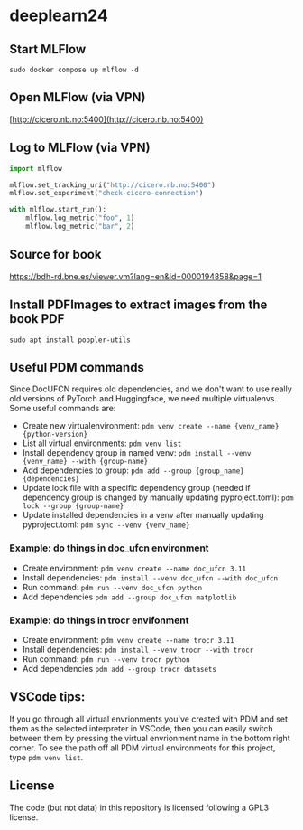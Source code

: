 # deeplearn24

## Start MLFlow

```
sudo docker compose up mlflow -d
```

## Open MLFlow (via VPN)

[http://cicero.nb.no:5400](http://cicero.nb.no:5400)


## Log to MLFlow (via VPN)

```python
import mlflow

mlflow.set_tracking_uri("http://cicero.nb.no:5400")
mlflow.set_experiment("check-cicero-connection")

with mlflow.start_run():
    mlflow.log_metric("foo", 1)
    mlflow.log_metric("bar", 2)
```

## Source for book
https://bdh-rd.bne.es/viewer.vm?lang=en&id=0000194858&page=1


## Install PDFImages to extract images from the book PDF
```
sudo apt install poppler-utils
```

## Useful PDM commands

Since DocUFCN requires old dependencies, and we don't want to use really old versions of PyTorch and Huggingface, we need multiple virtualenvs.
Some useful commands are:

 * Create new virtualenvironment: `pdm venv create --name {venv_name} {python-version}`
 * List all virtual environments: `pdm venv list`
 * Install dependency group in named venv: `pdm install --venv {venv_name} --with {group-name}`
 * Add dependencies to group: `pdm add --group {group_name} {dependencies}`
 * Update lock file with a specific dependency group (needed if dependency group is changed by manually updating pyproject.toml): `pdm lock --group {group-name}`
 * Update installed dependencies in a venv after manually updating pyproject.toml: `pdm sync --venv {venv_name}`

### Example: do things in doc_ufcn environment

 * Create environment: `pdm venv create --name doc_ufcn 3.11`
 * Install dependencies: `pdm install --venv doc_ufcn --with doc_ufcn`
 * Run command: `pdm run --venv doc_ufcn python`
 * Add dependencies `pdm add --group doc_ufcn matplotlib`

### Example: do things in trocr envifonment

 * Create environment: `pdm venv create --name trocr 3.11`
 * Install dependencies: `pdm install --venv trocr --with trocr`
 * Run command: `pdm run --venv trocr python`
 * Add dependencies `pdm add --group trocr datasets`

## VSCode tips:

If you go through all virtual envrionments you've created with PDM and set them as the selected interpreter in VSCode, then you can easily switch between them by pressing the virtual envrionment name in the bottom right corner.
To see the path off all PDM virtual environments for this project, type `pdm venv list`.


## License
The code (but not data) in this repository is licensed following a GPL3 license.
